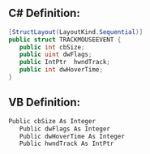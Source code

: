 
## C# Definition:
```cs
[StructLayout(LayoutKind.Sequential)]
public struct TRACKMOUSEEVENT {
   public int cbSize;
   public uint dwFlags;
   public IntPtr  hwndTrack;
   public int dwHoverTime;
}
```

## VB Definition:
```cs
Public cbSize As Integer
   Public dwFlags As Integer
   Public dwHoverTime As Integer
   Public hwndTrack As IntPtr
```

